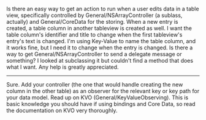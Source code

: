 Is there an easy way to get an action to run when a user edits data in a table view, specifically controlled by General/NSArrayController (a sublass, actually) and General/CoreData for the storing. When a new entry is created, a table column in another tableview is created as well. I want the table column's identifier and title to change when the first tableview's entry's text is changed. I'm using Key-Value to name the table column, and it works fine, but I need it to change when the entry is changed. Is there a way to get General/NSArrayController to send a delegate message or something? I looked at subclassing it but couldn't find a method that does what I want. Any help is greatly appreciated.

----

Sure. Add your controller (the one that would handle creating the new column in the other table) as an observer for the relevant key or key path for your data model. Read up on KVO (General/KeyValueObserving). This is basic knowledge you should have if using bindings and Core Data, so read the documentation on KVO very thoroughly.